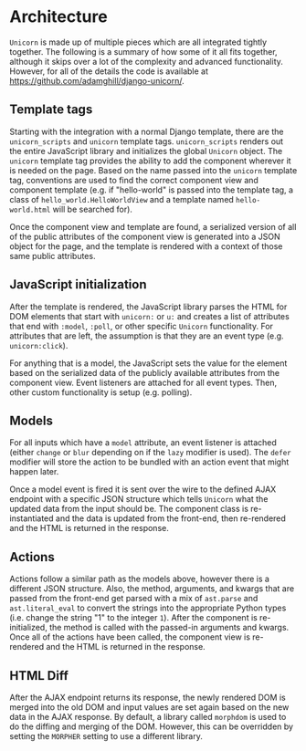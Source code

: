 # Architecture

`Unicorn` is made up of multiple pieces which are all integrated tightly together. The following is a summary of how some of it all fits together, although it skips over a lot of the complexity and advanced functionality. However, for all of the details the code is available at https://github.com/adamghill/django-unicorn/.

## Template tags

Starting with the integration with a normal Django template, there are the `unicorn_scripts` and `unicorn` template tags. `unicorn_scripts` renders out the entire JavaScript library and initializes the global `Unicorn` object. The `unicorn` template tag provides the ability to add the component wherever it is needed on the page. Based on the name passed into the `unicorn` template tag, conventions are used to find the correct component view and component template (e.g. if "hello-world" is passed into the template tag, a class of `hello_world.HelloWorldView` and a template named `hello-world.html` will be searched for).

Once the component view and template are found, a serialized version of all of the public attributes of the component view is generated into a JSON object for the page, and the template is rendered with a context of those same public attributes.

## JavaScript initialization

After the template is rendered, the JavaScript library parses the HTML for DOM elements that start with `unicorn:` or `u:` and creates a list of attributes that end with `:model`, `:poll`, or other specific `Unicorn` functionality. For attributes that are left, the assumption is that they are an event type (e.g. `unicorn:click`).

For anything that is a model, the JavaScript sets the value for the element based on the serialized data of the publicly available attributes from the component view. Event listeners are attached for all event types. Then, other custom functionality is setup (e.g. polling).

## Models

For all inputs which have a `model` attribute, an event listener is attached (either `change` or `blur` depending on if the `lazy` modifier is used). The `defer` modifier will store the action to be bundled with an action event that might happen later.

Once a model event is fired it is sent over the wire to the defined AJAX endpoint with a specific JSON structure which tells `Unicorn` what the updated data from the input should be. The component class is re-instantiated and the data is updated from the front-end, then re-rendered and the HTML is returned in the response.

## Actions

Actions follow a similar path as the models above, however there is a different JSON structure. Also, the method, arguments, and kwargs that are passed from the front-end get parsed with a mix of `ast.parse` and `ast.literal_eval` to convert the strings into the appropriate Python types (i.e. change the string "1" to the integer `1`). After the component is re-initialized, the method is called with the passed-in arguments and kwargs. Once all of the actions have been called, the component view is re-rendered and the HTML is returned in the response.

## HTML Diff

After the AJAX endpoint returns its response, the newly rendered DOM is merged into the old DOM and input values are set again based on the new data in the AJAX response. By default, a library called `morphdom` is used to do the diffing and merging of the DOM. However, this can be overridden by setting the `MORPHER` setting to use a different library.
